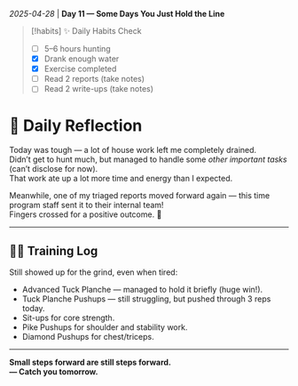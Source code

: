 *2025-04-28* | **Day 11 — Some Days You Just Hold the Line**

> [!habits] ✨ Daily Habits Check  
> - [ ] 5–6 hours hunting  
> - [x] Drank enough water  
> - [x] Exercise completed  
> - [ ] Read 2 reports (take notes)  
> - [ ] Read 2 write-ups (take notes)  

# 📓 Daily Reflection  
Today was tough — a lot of house work left me completely drained.  
Didn’t get to hunt much, but managed to handle some *other important tasks* (can’t disclose for now).  
That work ate up a lot more time and energy than I expected.

Meanwhile, one of my triaged reports moved forward again — this time program staff sent it to their internal team!  
Fingers crossed for a positive outcome. 🤞

---

## 🏋️‍♂️ Training Log  
Still showed up for the grind, even when tired:

- Advanced Tuck Planche — managed to hold it briefly (huge win!).  
- Tuck Planche Pushups — still struggling, but pushed through 3 reps today.  
- Sit-ups for core strength.  
- Pike Pushups for shoulder and stability work.  
- Diamond Pushups for chest/triceps.

---

**Small steps forward are still steps forward.**  
**— Catch you tomorrow.**
